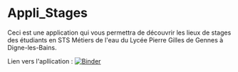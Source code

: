 # Appli_Stages
Ceci est une application qui vous permettra de découvrir les lieux de stages des étudiants en STS Métiers de l'eau du Lycée Pierre Gilles de Gennes à Digne-les-Bains. 

Lien vers l'apllication :
[![Binder](https://mybinder.org/badge_logo.svg)](https://mybinder.org/v2/gh/Magali04/Appli_Stages/HEAD?urlpath=%2Fvoila%2Frender%2FLieux_de_stages.ipynb)
